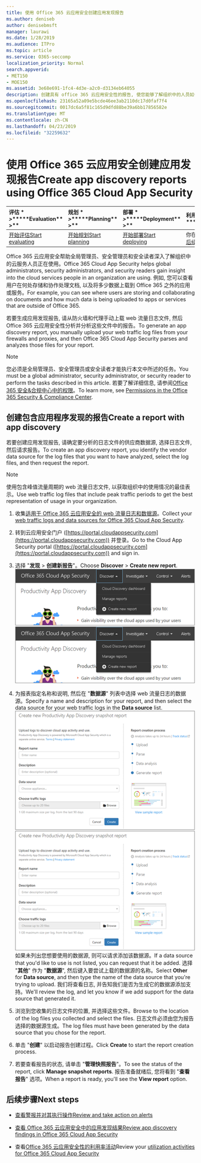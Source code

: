 ```yaml
---
title: 使用 Office 365 云应用安全创建应用发现报告
ms.author: deniseb
author: denisebmsft
manager: laurawi
ms.date: 1/28/2019
ms.audience: ITPro
ms.topic: article
ms.service: O365-seccomp
localization_priority: Normal
search.appverid:
- MET150
- MOE150
ms.assetid: 3e68e691-1fc4-4d3e-a2c0-d3134eb64055
description: 创建具有 office 365 云应用安全性的报告, 使您能够了解组织中的人员如何使用 office 365 和其他应用程序。
ms.openlocfilehash: 23165a52a09e5bcde46ee3ab2110dc17d0faf7f4
ms.sourcegitcommit: 0017dc6a5f81c165d9dfd88be39a6bb17856582e
ms.translationtype: MT
ms.contentlocale: zh-CN
ms.lasthandoff: 04/23/2019
ms.locfileid: "32259632"
---
```

# <a name="create-app-discovery-reports-using-office-365-cloud-app-security"></a><span data-ttu-id="5a32c-103">使用 Office 365 云应用安全创建应用发现报告</span><span class="sxs-lookup"><span data-stu-id="5a32c-103">Create app discovery reports using Office 365 Cloud App Security</span></span>

|<span data-ttu-id="5a32c-104">评估 \* *\>*\*</span><span class="sxs-lookup"><span data-stu-id="5a32c-104">\*\*\*\*Evaluation\*\* \>\*\*</span></span>|<span data-ttu-id="5a32c-105">规划 \* *\>*\*</span><span class="sxs-lookup"><span data-stu-id="5a32c-105">\*\*\*\*Planning\*\* \>\*\*</span></span>|<span data-ttu-id="5a32c-106">部署 \* *\>*\*</span><span class="sxs-lookup"><span data-stu-id="5a32c-106">\*\*\*\*Deployment\*\* \>\*\*</span></span>|<span data-ttu-id="5a32c-107">利用率 \* \* \* \*</span><span class="sxs-lookup"><span data-stu-id="5a32c-107">\*\*\*\*Utilization\*\*\*\*</span></span>|
|:-----|:-----|:-----|:-----|
|[<span data-ttu-id="5a32c-108">开始评估</span><span class="sxs-lookup"><span data-stu-id="5a32c-108">Start evaluating</span></span>](office-365-cas-overview.md) <br/> |[<span data-ttu-id="5a32c-109">开始规划</span><span class="sxs-lookup"><span data-stu-id="5a32c-109">Start planning</span></span>](get-ready-for-office-365-cas.md) <br/> |[<span data-ttu-id="5a32c-110">开始部署</span><span class="sxs-lookup"><span data-stu-id="5a32c-110">Start deploying</span></span>](turn-on-office-365-cas.md) <br/> |<span data-ttu-id="5a32c-111">你在这里!</span><span class="sxs-lookup"><span data-stu-id="5a32c-111">You are here!</span></span>  <br/> [<span data-ttu-id="5a32c-112">后续步骤</span><span class="sxs-lookup"><span data-stu-id="5a32c-112">Next steps</span></span>](#next-steps) <br/> |
   
<span data-ttu-id="5a32c-113">Office 365 云应用安全帮助全局管理员、安全管理员和安全读者深入了解组织中的云服务人员正在使用。</span><span class="sxs-lookup"><span data-stu-id="5a32c-113">Office 365 Cloud App Security helps global administrators, security administrators, and security readers gain insight into the cloud services people in an organization are using.</span></span> <span data-ttu-id="5a32c-114">例如, 您可以查看用户在何处存储和协作处理文档, 以及将多少数据上载到 Office 365 之外的应用或服务。</span><span class="sxs-lookup"><span data-stu-id="5a32c-114">For example, you can see where users are storing and collaborating on documents and how much data is being uploaded to apps or services that are outside of Office 365.</span></span>
  
<span data-ttu-id="5a32c-115">若要生成应用发现报告, 请从防火墙和代理手动上载 web 流量日志文件, 然后 Office 365 云应用安全性分析并分析这些文件中的报告。</span><span class="sxs-lookup"><span data-stu-id="5a32c-115">To generate an app discovery report, you manually upload your web traffic log files from your firewalls and proxies, and then Office 365 Cloud App Security parses and analyzes those files for your report.</span></span>
  
> [!NOTE]
> <span data-ttu-id="5a32c-116">您必须是全局管理员、安全管理员或安全读者才能执行本文中所述的任务。</span><span class="sxs-lookup"><span data-stu-id="5a32c-116">You must be a global administrator, security administrator, or security reader to perform the tasks described in this article.</span></span> <span data-ttu-id="5a32c-117">若要了解详细信息, 请参阅[Office 365 安全&amp;合规中心中的权限](permissions-in-the-security-and-compliance-center.md)。</span><span class="sxs-lookup"><span data-stu-id="5a32c-117">To learn more, see [Permissions in the Office 365 Security &amp; Compliance Center](permissions-in-the-security-and-compliance-center.md).</span></span> 
  
## <a name="create-a-report-with-app-discovery"></a><span data-ttu-id="5a32c-118">创建包含应用程序发现的报告</span><span class="sxs-lookup"><span data-stu-id="5a32c-118">Create a report with app discovery</span></span>

<span data-ttu-id="5a32c-119">若要创建应用发现报告, 请确定要分析的日志文件的供应商数据源, 选择日志文件, 然后请求报告。</span><span class="sxs-lookup"><span data-stu-id="5a32c-119">To create an app discovery report, you identify the vendor data source for the log files that you want to have analyzed, select the log files, and then request the report.</span></span>
  
> [!NOTE]
> <span data-ttu-id="5a32c-120">使用包含峰值流量周期的 web 流量日志文件, 以获取组织中的使用情况的最佳表示。</span><span class="sxs-lookup"><span data-stu-id="5a32c-120">Use web traffic log files that include peak traffic periods to get the best representation of usage in your organization.</span></span> 
  
1. <span data-ttu-id="5a32c-121">收集[适用于 Office 365 云应用安全的 web 流量日志和数据源](web-traffic-logs-and-data-sources-for-ocas.md)。</span><span class="sxs-lookup"><span data-stu-id="5a32c-121">Collect your [web traffic logs and data sources for Office 365 Cloud App Security](web-traffic-logs-and-data-sources-for-ocas.md).</span></span>
    
2. <span data-ttu-id="5a32c-122">转到云应用安全门户 ([https://portal.cloudappsecurity.com](https://portal.cloudappsecurity.com)) 并登录。</span><span class="sxs-lookup"><span data-stu-id="5a32c-122">Go to the Cloud App Security portal ([https://portal.cloudappsecurity.com](https://portal.cloudappsecurity.com)) and sign in.</span></span> 
       
3. <span data-ttu-id="5a32c-123">选择 "**发现** \> **创建新报告**"。</span><span class="sxs-lookup"><span data-stu-id="5a32c-123">Choose **Discover** \> **Create new report**.</span></span> <br><span data-ttu-id="5a32c-124">![在 Office 365 CAS 门户中, 选择 "发现"](media/73b5299f-94b5-49dd-a00f-154d188eb2c5.png)</span><span class="sxs-lookup"><span data-stu-id="5a32c-124">![In the Office 365 CAS portal, choose Discover](media/73b5299f-94b5-49dd-a00f-154d188eb2c5.png)</span></span><br>
  
4. <span data-ttu-id="5a32c-125">为报表指定名称和说明, 然后在 "**数据源**" 列表中选择 web 流量日志的数据源。</span><span class="sxs-lookup"><span data-stu-id="5a32c-125">Specify a name and description for your report, and then select the data source for your web traffic logs in the **Data source** list.</span></span> <br><span data-ttu-id="5a32c-126">![在 O365 CAS 中, 选择\> "发现创建新报告"](media/22e660f0-5eb2-49fa-9fea-f88a5809a07b.png)</span><span class="sxs-lookup"><span data-stu-id="5a32c-126">![In O365 CAS, choose Discover \> Create new report](media/22e660f0-5eb2-49fa-9fea-f88a5809a07b.png)</span></span><br><span data-ttu-id="5a32c-127">如果未列出您想要使用的数据源, 则可以请求添加该数据源。</span><span class="sxs-lookup"><span data-stu-id="5a32c-127">If a data source that you'd like to use is not listed, you can request that it be added.</span></span> <span data-ttu-id="5a32c-128">选择 "**其他**" 作为 "**数据源**", 然后键入要尝试上载的数据源的名称。</span><span class="sxs-lookup"><span data-stu-id="5a32c-128">Select **Other** for **Data source**, and then type the name of the data source that you're trying to upload.</span></span> <span data-ttu-id="5a32c-129">我们将查看日志, 并告知我们是否为生成它的数据源添加支持。</span><span class="sxs-lookup"><span data-stu-id="5a32c-129">We'll review the log, and let you know if we add support for the data source that generated it.</span></span> 
  
5. <span data-ttu-id="5a32c-130">浏览到您收集的日志文件的位置, 并选择这些文件。</span><span class="sxs-lookup"><span data-stu-id="5a32c-130">Browse to the location of the log files you collected and select the files.</span></span> <span data-ttu-id="5a32c-131">日志文件必须由您为报告选择的数据源生成。</span><span class="sxs-lookup"><span data-stu-id="5a32c-131">The log files must have been generated by the data source that you chose for the report.</span></span>
    
6. <span data-ttu-id="5a32c-132">单击 "**创建**" 以启动报告创建过程。</span><span class="sxs-lookup"><span data-stu-id="5a32c-132">Click **Create** to start the report creation process.</span></span> 
    
7. <span data-ttu-id="5a32c-133">若要查看报告的状态, 请单击 "**管理快照报告**"。</span><span class="sxs-lookup"><span data-stu-id="5a32c-133">To see the status of the report, click **Manage snapshot reports**.</span></span> <span data-ttu-id="5a32c-134">报告准备就绪后, 您将看到 "**查看报告**" 选项。</span><span class="sxs-lookup"><span data-stu-id="5a32c-134">When a report is ready, you'll see the **View report** option.</span></span> 
    
## <a name="next-steps"></a><span data-ttu-id="5a32c-135">后续步骤</span><span class="sxs-lookup"><span data-stu-id="5a32c-135">Next steps</span></span>

- [<span data-ttu-id="5a32c-136">查看警报并对其执行操作</span><span class="sxs-lookup"><span data-stu-id="5a32c-136">Review and take action on alerts</span></span>](review-office-365-cas-alerts.md)
    
- [<span data-ttu-id="5a32c-137">查看 Office 365 云应用安全中的应用发现结果</span><span class="sxs-lookup"><span data-stu-id="5a32c-137">Review app discovery findings in Office 365 Cloud App Security</span></span>](review-app-discovery-findings-in-ocas.md)
    
- <span data-ttu-id="5a32c-138">查看[Office 365 云应用安全性的利用率活动](utilization-activities-for-ocas.md)</span><span class="sxs-lookup"><span data-stu-id="5a32c-138">Review your [utilization activities for Office 365 Cloud App Security](utilization-activities-for-ocas.md)</span></span>
    

